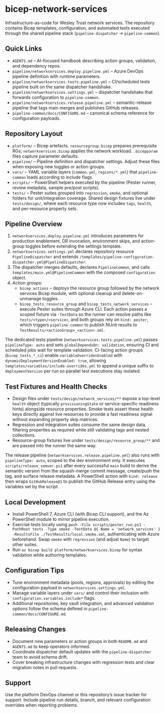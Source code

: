 # bicep-network-services

Infrastructure-as-code for Wesley Trust network services. The repository contains Bicep templates, configuration, and automated tests executed through the shared pipeline stack (`pipeline-dispatcher` -> `pipeline-common`).

## Quick Links
- `AGENTS.md` – AI-focused handbook describing action groups, validation, and dependency repos.
- `pipeline/networkservices.deploy.pipeline.yml` – Azure DevOps pipeline definition with runtime parameters.
- `pipeline/networkservices.tests.pipeline.yml` – CI/scheduled tests pipeline built on the same dispatcher handshake.
- `pipeline/networkservices.settings.yml` – dispatcher handshake that forwards configuration to `pipeline-common`.
- `pipeline/networkservices.release.pipeline.yml` – semantic-release pipeline that tags main merges and publishes GitHub releases.
- `pipeline-common/docs/CONFIGURE.md` – canonical schema reference for configuration payloads.

## Repository Layout
- `platform/` – Bicep artefacts. `resourcegroup.bicep` prepares prerequisite RGs; `networkservices.bicep` applies the network workload. `.bicepparam` files capture parameter defaults.
- `pipeline/` – Pipeline definition and dispatcher settings. Adjust these files when exposing new toggles or action groups.
- `vars/` – YAML variable layers (`common.yml`, `regions/*.yml`) that `pipeline-common` loads according to include flags.
- `scripts/` – PowerShell helpers executed by the pipeline (Pester runner, review metadata, sample pre/post scripts).
- `tests/` – Pester suites grouped into `regression`, `smoke`, and optional folders for unit/integration coverage. Shared design fixtures live under `tests/design/`, where each resource type now includes `tags`, `health`, and per-resource property sets.

## Pipeline Overview
1. `networkservices.deploy.pipeline.yml` introduces parameters for production enablement, DR invocation, environment skips, and action-group toggles before extending the settings template.
2. `networkservices.settings.yml` declares repository resource `PipelineDispatcher` and extends `/templates/pipeline-configuration-dispatcher.yml@PipelineDispatcher`.
3. The dispatcher merges defaults, declares `PipelineCommon`, and calls `templates/main.yml@PipelineCommon` with the composed `configuration` object.
4. Action groups:
   - `bicep_actions` – deploys the resource group followed by the network services Bicep module, with optional cleanup and delete-on-unmanage toggles.
   - `bicep_tests_resource_group` and `bicep_tests_network_services` – execute Pester suites through Azure CLI. Each action passes a scoped fixture via `-TestData` so the runner can resolve paths like `tests/<type>/<service>`, and both groups rely on `kind: pester`, which triggers `pipeline-common` to publish NUnit results to `TestResults/<actionGroup>_<action>.xml`.

The dedicated tests pipeline (`networkservices.tests.pipeline.yml`) passes `pipelineType: auto` and sets `globalDependsOn: validation`, ensuring CI and scheduled jobs wait for template validation. CI-facing action groups (`bicep_tests_*_ci`) enable `variableOverridesEnabled` with `dynamicDeploymentVersionEnabled: true`, allowing `templates/variables/include-overrides.yml` to append a unique suffix to `deploymentVersion` per run so parallel test executions stay isolated.

## Test Fixtures and Health Checks
- Design files under `tests/design/network_services/**` expose a top-level `health` object (typically `provisioningState` or service-specific readiness hints) alongside resource properties. Smoke tests assert these health keys directly against live resources to provide a fast readiness signal without expanding property skip matrices.
- Regression and integration suites consume the same design data, filtering properties as required while still validating tags and nested collections.
- Resource-group fixtures live under `tests/design/resource_group/**` and are passed into the runner the same way.

The release pipeline (`networkservices.release.pipeline.yml`) also runs with `pipelineType: auto`, scoped to the dev environment only. It executes `scripts/release_semver.ps1` after every successful `main` build to derive the semantic version from the squash-merge commit message, create/push the tag, and surface release metadata. A PowerShell action with `kind: release` then wraps `GitHubRelease@1` to publish the GitHub Release entry using the variables set by the script.

## Local Development
- Install PowerShell 7, Azure CLI (with Bicep CLI support), and the Az PowerShell module to mirror pipeline execution.
- Exercise tests locally using `pwsh -File scripts/pester_run.ps1 -PathRoot tests -Type smoke -TestData @{ Name = 'network_services' } -ResultsFile ./TestResults/local.smoke.xml`, authenticating with Azure beforehand. Swap `smoke` with `regression` (and adjust `Name`) to target other suites.
- Run `az bicep build platform/networkservices.bicep` for syntax validation while authoring templates.

## Configuration Tips
- Tune environment metadata (pools, regions, approvals) by editing the configuration payload in `networkservices.settings.yml`.
- Manage variable layers under `vars/` and control their inclusion with `configuration.variables.include*` flags.
- Additional repositories, key vault integration, and advanced validation options follow the schema defined in `pipeline-common/docs/CONFIGURE.md`.

## Releasing Changes
- Document new parameters or action groups in both `README.md` and `AGENTS.md` to keep operators informed.
- Coordinate dispatcher default updates with the `pipeline-dispatcher` team to avoid schema drift.
- Cover breaking infrastructure changes with regression tests and clear migration notes in pull requests.

## Support
Use the platform DevOps channel or this repository’s issue tracker for support. Include pipeline run details, branch, and relevant configuration overrides when reporting problems.
